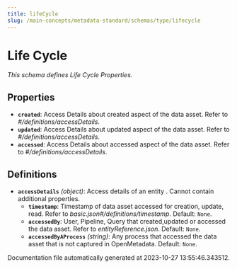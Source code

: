 ```yaml
---
title: lifeCycle
slug: /main-concepts/metadata-standard/schemas/type/lifecycle
---
```


# Life Cycle

*This schema defines Life Cycle Properties.*

## Properties

- **`created`**: Access Details about created aspect of the data asset. Refer to *#/definitions/accessDetails*.
- **`updated`**: Access Details about updated aspect of the data asset. Refer to *#/definitions/accessDetails*.
- **`accessed`**: Access Details about accessed aspect of the data asset. Refer to *#/definitions/accessDetails*.
## Definitions

- **`accessDetails`** *(object)*: Access details of an entity . Cannot contain additional properties.
  - **`timestamp`**: Timestamp of data asset accessed for creation, update, read. Refer to *basic.json#/definitions/timestamp*. Default: `None`.
  - **`accessedBy`**: User, Pipeline, Query that created,updated or accessed the data asset. Refer to *entityReference.json*. Default: `None`.
  - **`accessedByAProcess`** *(string)*: Any process that accessed the data asset that is not captured in OpenMetadata. Default: `None`.


Documentation file automatically generated at 2023-10-27 13:55:46.343512.
